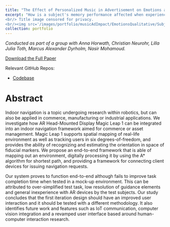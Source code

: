 ```yaml
---
title: "The Effect of Personalized Music in Advertisement on Emotions and Memory Performance"
excerpt: "How is a subject's memory performance affected when experiencing video content with and without music that is personalized? We used Spotify's API for music's affective features, test subjects' mood at the time of the test, and their Spotify listening trends to find the best matching song to then overlay it with the video content. We used a computer vision based framework to read test subject's mood as an additional measurement of engagement.
<br/> Title image censored for privacy. 
<br/><img src='/images/portfolio/musicAdImpact/EmotionsQualitative/Subject08_censored.png' width=\"400\">"
collection: portfolio
---
```


*Conducted as part of a group with Anna Horwath, Christian Neurohr, Lilla Julia Toth, Marcus Alexander Dyrholm, Nasir Mohamoud.*

[Download the Full Paper](/files/portfolio/fullPapers/adEffect.pdf)

Relevant GitHub Repos:
- [Codebase](https://github.com/ernlavr/adImpact)

# Abstract
Indoor navigation is a topic undergoing research within robotics, but
can also be applied in commerce, manufacturing or industrial applications.
We investigate how AR Head-Mounted Display Magic Leap 1 can be integrated into an indoor navigation framework aimed for commerce or asset
management. Magic Leap 1 supports spatial mapping of real-life environment as well as tracking users in six degrees-of-freedom, and provides the
ability of recognizing and estimating the orientation in space of fiducial
markers. We propose an end-to-end framework that is able of mapping
out an environment, digitally processing it by using the A* algorithm for shortest path, and providing a framework
for connecting client devices for issuing navigation requests. 

Our system
proves to function end-to-end although fails to improve task completion
time when tested in a mock-up environment. This can be attributed to
over-simplified test task, low resolution of guidance elements and general
inexperience with AR devices by the test subjects. Our study concludes
that the first iteration design should have an improved user interaction
and it should be tested with a different methodology. It also identifies
future work and features such as IoT communication, computer vision
integration and a revamped user interface based around human-computer
interaction research.

